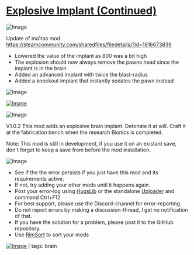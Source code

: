 # [Explosive Implant (Continued)](https://steamcommunity.com/sharedfiles/filedetails/?id=2162909284)

![Image](https://i.imgur.com/buuPQel.png)

Update of ma1tas mod
https://steamcommunity.com/sharedfiles/filedetails/?id=1816673839

- Lowered the value of the implant as 800 was a bit high
- The explosion should now always remove the pawns head since the implant is in the brain
- Added an advanced implant with twice the blast-radius
- Added a knockout implant that instantly sedates the pawn instead

![Image](https://i.imgur.com/pufA0kM.png)

[![Image](https://i.imgur.com/kNldlMg.png)](https://steamcommunity.com/sharedfiles/filedetails/?id=2288125657)
	
![Image](https://i.imgur.com/Z4GOv8H.png)

V1.0.2
		This mod adds an explosive brain implant.
		Detonate it at will.
		Craft it at the fabrication bench when the research Bionics is completed.
	
Note: This mod is still in development, if you use it on an existant save,
don't forget to keep a save from before the mod installation.


![Image](https://i.imgur.com/PwoNOj4.png)



-  See if the the error persists if you just have this mod and its requirements active.
-  If not, try adding your other mods until it happens again.
-  Post your error-log using [HugsLib](https://steamcommunity.com/workshop/filedetails/?id=818773962) or the standalone [Uploader](https://steamcommunity.com/sharedfiles/filedetails/?id=2873415404) and command Ctrl+F12
-  For best support, please use the Discord-channel for error-reporting.
-  Do not report errors by making a discussion-thread, I get no notification of that.
-  If you have the solution for a problem, please post it to the GitHub repository.
-  Use [RimSort](https://github.com/RimSort/RimSort/releases/latest) to sort your mods

 

[![Image](https://img.shields.io/github/v/release/emipa606/ExplosiveImplant?label=latest%20version&style=plastic&color=9f1111&labelColor=black)](https://steamcommunity.com/sharedfiles/filedetails/changelog/2162909284) | tags:  brain
